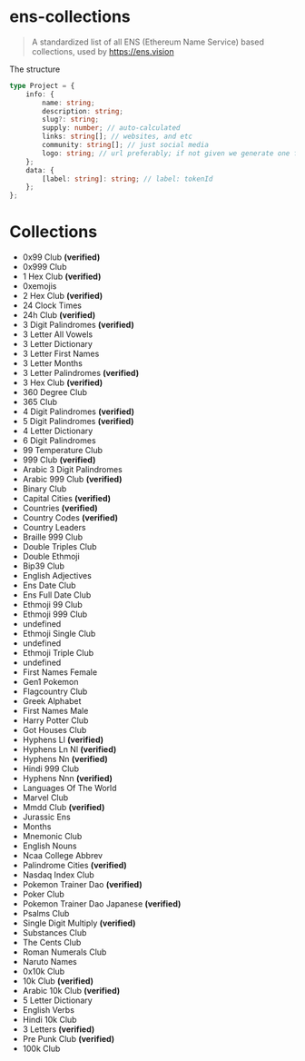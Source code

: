 # ens-collections

> A standardized list of all ENS (Ethereum Name Service) based collections, used
> by https://ens.vision

The structure

```ts
type Project = {
	info: {
		name: string;
		description: string;
		slug?: string;
		supply: number; // auto-calculated
		links: string[]; // websites, and etc
		community: string[]; // just social media
		logo: string; // url preferably; if not given we generate one from the symbol/slug
	};
	data: {
		[label: string]: string; // label: tokenId
	};
};
```

# Collections

- 0x99 Club **(verified)**
- 0x999 Club
- 1 Hex Club **(verified)**
- 0xemojis
- 2 Hex Club **(verified)**
- 24 Clock Times
- 24h Club **(verified)**
- 3 Digit Palindromes **(verified)**
- 3 Letter All Vowels
- 3 Letter Dictionary
- 3 Letter First Names
- 3 Letter Months
- 3 Letter Palindromes **(verified)**
- 3 Hex Club **(verified)**
- 360 Degree Club
- 365 Club
- 4 Digit Palindromes **(verified)**
- 5 Digit Palindromes **(verified)**
- 4 Letter Dictionary
- 6 Digit Palindromes
- 99 Temperature Club
- 999 Club **(verified)**
- Arabic 3 Digit Palindromes
- Arabic 999 Club **(verified)**
- Binary Club
- Capital Cities **(verified)**
- Countries **(verified)**
- Country Codes **(verified)**
- Country Leaders
- Braille 999 Club
- Double Triples Club
- Double Ethmoji
- Bip39 Club
- English Adjectives
- Ens Date Club
- Ens Full Date Club
- Ethmoji 99 Club
- Ethmoji 999 Club
- undefined
- Ethmoji Single Club
- undefined
- Ethmoji Triple Club
- undefined
- First Names Female
- Gen1 Pokemon
- Flagcountry Club
- Greek Alphabet
- First Names Male
- Harry Potter Club
- Got Houses Club
- Hyphens Ll **(verified)**
- Hyphens Ln Nl **(verified)**
- Hyphens Nn **(verified)**
- Hindi 999 Club
- Hyphens Nnn **(verified)**
- Languages Of The World
- Marvel Club
- Mmdd Club **(verified)**
- Jurassic Ens
- Months
- Mnemonic Club
- English Nouns
- Ncaa College Abbrev
- Palindrome Cities **(verified)**
- Nasdaq Index Club
- Pokemon Trainer Dao **(verified)**
- Poker Club
- Pokemon Trainer Dao Japanese **(verified)**
- Psalms Club
- Single Digit Multiply **(verified)**
- Substances Club
- The Cents Club
- Roman Numerals Club
- Naruto Names
- 0x10k Club
- 10k Club **(verified)**
- Arabic 10k Club **(verified)**
- 5 Letter Dictionary
- English Verbs
- Hindi 10k Club
- 3 Letters **(verified)**
- Pre Punk Club **(verified)**
- 100k Club
